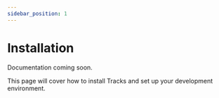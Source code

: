 ```yaml
---
sidebar_position: 1
---
```


# Installation

Documentation coming soon.

This page will cover how to install Tracks and set up your development environment.
